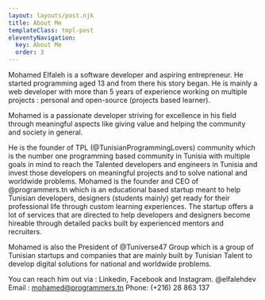 ```yaml
---
layout: layouts/post.njk
title: About Me
templateClass: tmpl-post
eleventyNavigation:
  key: About Me
  order: 3
---
```


Mohamed Elfaleh is a software developer and aspiring entrepreneur. He started programming aged 13 and from there his story began. He is mainly a web developer with more than 5 years of experience working on multiple projects : personal and open-source (projects based learner). 

Mohamed is a passionate developer striving for excellence in his field through meaningful aspects like giving value and helping the community and society in general. 

He is the founder of TPL (@TunisianProgrammingLovers) community which is the number one programming based community in Tunisia with multiple goals in mind to reach the Talented developers and engineers in Tunisia and invest those developers on meaningful projects and to solve national and worldwide problems.
Mohamed is the founder and CEO of @programmers.tn which is an educational based startup meant to help Tunisian developers, designers (students mainly) get ready for their professional life through custom learning experiences. The startup offers a lot of services that are directed to help developers and designers become hireable through detailed packs built by experienced mentors and recruiters. 

Mohamed is also the President of @Tuniverse47 Group which is a group of Tunisian startups and companies that are mainly built by Tunisian Talent to develop digital solutions for national and worldwide problems. 

You can reach him out via : Linkedin, Facebook and Instagram. @elfalehdev
Email : mohamed@programmers.tn 
Phone: (+216) 28 863 137
